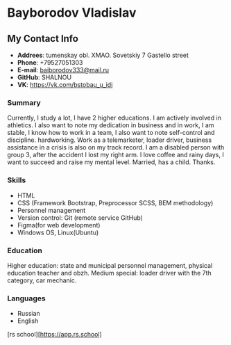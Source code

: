 # Bayborodov Vladislav #

## My Contact Info ##

* __Addrees__: tumenskay obl. XMAO. Sovetskiy 7 Gastello street 
* __Phone__: +79527051303
* __E-mail__: baiborodov333@mail.ru
* __GitHub__: SHALNOU
* __VK__: https://vk.com/bstobau_u_idi

### Summary ###

Currently, I study a lot, I have 2 higher educations. I am actively involved in athletics. I also want to note my dedication in business and in work, I am stable, I know how to work in a team, I also want to note self-control and discipline. hardworking. Work as a telemarketer, loader driver, business assistance in a crisis is also on my track record. I am a disabled person with group 3, after the accident I lost my right arm. I love coffee and rainy days, I want to succeed and raise my mental level. Married, has a child. Thanks.

### Skills ###

* HTML
* CSS (Framework Bootstrap, Preprocessor SCSS, BEM methodology)
* Personnel management
* Version control: Git (remote service GitHub)
* Figma(for web development)
* Windows OS, Linux(Ubuntu)

### Education ###

Higher education: state and municipal personnel management, physical education teacher and obzh.
Medium special: loader driver with the 7th category, car mechanic.

### Languages ###

* Russian
* English

[rs school][https://app.rs.school]
